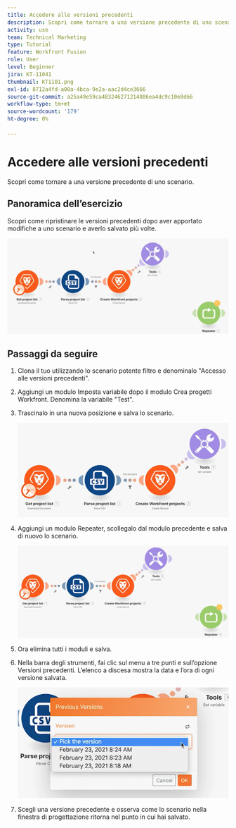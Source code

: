 ```yaml
---
title: Accedere alle versioni precedenti
description: Scopri come tornare a una versione precedente di uno scenario. (Deve essere compreso tra 60 e 160 caratteri, ma è di 56 caratteri)
activity: use
team: Technical Marketing
type: Tutorial
feature: Workfront Fusion
role: User
level: Beginner
jira: KT-11041
thumbnail: KT1101.png
exl-id: 8712a4fd-a00a-4bca-9e2a-aac2d4ce3666
source-git-commit: a25a49e59ca483246271214886ea4dc9c10e8d66
workflow-type: tm+mt
source-wordcount: '179'
ht-degree: 0%

---
```


# Accedere alle versioni precedenti

Scopri come tornare a una versione precedente di uno scenario.

## Panoramica dell’esercizio

Scopri come ripristinare le versioni precedenti dopo aver apportato modifiche a uno scenario e averlo salvato più volte.

![Accedere alle versioni precedenti dell&#39;immagine 1](../12-exercises/assets/accessing-previous-versions-walkthrough-1.png)

## Passaggi da seguire

1. Clona il tuo utilizzando lo scenario potente filtro e denominalo &quot;Accesso alle versioni precedenti&quot;.
1. Aggiungi un modulo Imposta variabile dopo il modulo Crea progetti Workfront. Denomina la variabile &quot;Test&quot;.
1. Trascinalo in una nuova posizione e salva lo scenario.

   ![Accedere alle versioni precedenti dell&#39;immagine 2](../12-exercises/assets/accessing-previous-versions-walkthrough-2.png)

1. Aggiungi un modulo Repeater, scollegalo dal modulo precedente e salva di nuovo lo scenario.

   ![Accedere alle versioni precedenti dell&#39;immagine 3](../12-exercises/assets/accessing-previous-versions-walkthrough-3.png)

1. Ora elimina tutti i moduli e salva.
1. Nella barra degli strumenti, fai clic sul menu a tre punti e sull’opzione Versioni precedenti. L’elenco a discesa mostra la data e l’ora di ogni versione salvata.

   ![Accedi all&#39;immagine delle versioni precedenti 4](../12-exercises/assets/accessing-previous-versions-walkthrough-4.png)

1. Scegli una versione precedente e osserva come lo scenario nella finestra di progettazione ritorna nel punto in cui hai salvato.
